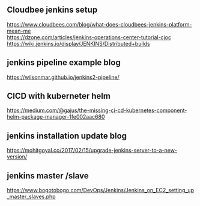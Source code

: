 ## Cloudbee jenkins setup 
https://www.cloudbees.com/blog/what-does-cloudbees-jenkins-platform-mean-me \
https://dzone.com/articles/jenkins-operations-center-tutorial-cjoc \
https://wiki.jenkins.io/display/JENKINS/Distributed+builds


## jenkins pipeline example blog
https://wilsonmar.github.io/jenkins2-pipeline/

## CICD with kuberneter helm
https://medium.com/@gajus/the-missing-ci-cd-kubernetes-component-helm-package-manager-1fe002aac680

## jenkins installation update blog
https://mohitgoyal.co/2017/02/15/upgrade-jenkins-server-to-a-new-version/

## jenkins master /slave
https://www.bogotobogo.com/DevOps/Jenkins/Jenkins_on_EC2_setting_up_master_slaves.php
